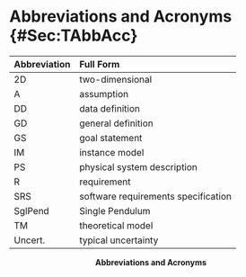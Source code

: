 # Abbreviations and Acronyms {#Sec:TAbbAcc}

<div id="Table:TAbbAcc"></div>

|Abbreviation|Full Form                          |
|:-----------|:----------------------------------|
|2D          |two-dimensional                    |
|A           |assumption                         |
|DD          |data definition                    |
|GD          |general definition                 |
|GS          |goal statement                     |
|IM          |instance model                     |
|PS          |physical system description        |
|R           |requirement                        |
|SRS         |software requirements specification|
|SglPend     |Single Pendulum                    |
|TM          |theoretical model                  |
|Uncert.     |typical uncertainty                |

**<p align="center">Abbreviations and Acronyms</p>**
